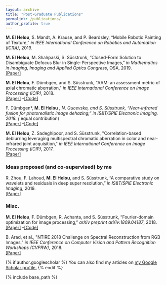 ```yaml
---
layout: archive
title: "Post-Graduate Publications"
permalink: /publications/
author_profile: true
---
```


**M. El Helou**, S. Mandt, A. Krause, and P. Beardsley, “Mobile Robotic Painting of Texture,” *in IEEE International Conference on Robotics and Automation (ICRA)*, 2019.

**M. El Helou**, M. Shahpaski, S. Süsstrunk, “Closed-Form Solution to Disambiguate Defocus Blur in Single-Perspective Images,” *in Mathematics in Imaging, Imaging and Applied Optics Congress*, OSA, 2019.  
[[Paper]](https://infoscience.epfl.ch/record/264918)

**M. El Helou**, F. Dümbgen, and S. Süsstrunk, "AAM: an assessment metric of axial chromatic aberration," *in IEEE International Conference on Image Processing (ICIP)*, 2018.  
[[Paper]](https://infoscience.epfl.ch/record/255464)
-[[Code]](https://github.com/duembgen/AAM_ICIP18)


F. Dümbgen*, **M. El Helou** *, N. Gucevska, and S. Süsstrunk, “Near-infrared fusion for photorealistic image dehazing,” *in IS&T/SPIE Electronic Imaging*, 2018. (* equal contribution)  
[[Paper]](https://infoscience.epfl.ch/record/253201)
-[[Code]](https://github.com/duembgen/NIRdehazing)

**M. El Helou**, Z. Sadeghipoor, and S. Süsstrunk, "Correlation-based deblurring leveraging multispectral chromatic aberration in color and near-infrared joint acquisition," *in IEEE International Conference on Image Processing (ICIP)*, 2017.  
[[Paper]](https://infoscience.epfl.ch/record/231919)



### Ideas proposed (and co-supervised) by me
R. Zhou, F. Lahoud, **M. El Helou**, and S. Süsstrunk, “A comparative study on wavelets and residuals in deep super resolution,” *in IS&T/SPIE Electronic Imaging*, 2019.  
[[Paper]](https://infoscience.epfl.ch/record/262784?ln=en)

### Misc.
**M. El Helou**, F. Dümbgen, R. Achanta, and S. Süsstrunk, “Fourier-domain optimization for image processing,” *arXiv preprint arXiv:1809.04187*, 2018.  
[[Paper]](https://arxiv.org/abs/1809.04187)
-[[Code]](https://github.com/duembgen/fourier-deconv)

B. Arad, et al., "NTIRE 2018 Challenge on Spectral Reconstruction from RGB Images," *in IEEE Conference on Computer Vision and Pattern Recognition Workshops (CVPRW)*, 2018.  
[[Paper]](http://openaccess.thecvf.com/content_cvpr_2018_workshops/w13/html/Arad_NTIRE_2018_Challenge_CVPR_2018_paper.html)





{% if author.googlescholar %}
  You can also find my articles on <u><a href="{{author.googlescholar}}">my Google Scholar profile</a>.</u>
{% endif %}

{% include base_path %}


